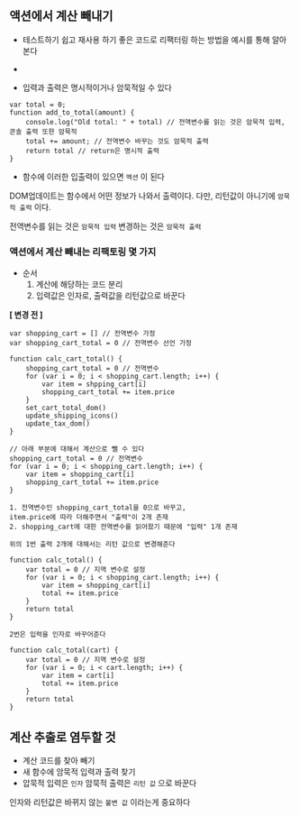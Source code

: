 ## 액션에서 계산 빼내기

- 테스트하기 쉽고 재사용 하기 좋은 코드로 리팩터링 하는 방법을 예시를 통해 알아본다
- 

- 입력과 출력은 명시적이거나 암묵적일 수 있다

```tsx
var total = 0;
function add_to_total(amount) {
	console.log("Old total: " + total) // 전역변수를 읽는 것은 암묵적 입력, 콘솔 출력 또한 암묵적
	total += amount; // 전역변수 바꾸는 것도 암묵적 출력
	return total // return은 명시적 출력
}
```

- 함수에 이러한 입출력이 있으면 `액션` 이 된다

DOM업데이트는 함수에서 어떤 정보가 나와서 출력이다. 다만, 리턴값이 아니기에 `암묵적 출력` 이다.

전역변수를 읽는 것은 `암묵적 입력` 변경하는 것은 `암묵적 출력` 

### 액션에서 계산 빼내는 리팩토링 몇 가지

- 순서
    1. 계산에 해당하는 코드 분리
    2. 입력값은 인자로, 출력값을 리턴값으로 바꾼다

**[ 변경 전 ]**

```tsx
var shopping_cart = [] // 전역변수 가정
var shopping_cart_total = 0 // 전역변수 선언 가정

function calc_cart_total() {
	shopping_cart_total = 0 // 전역변수
	for (var i = 0; i < shopping_cart.length; i++) {
		var item = shpping_cart[i]
		shopping_cart_total += item.price
	}
	set_cart_total_dom()
	update_shipping_icons()
	update_tax_dom()
}

```

```tsx
// 아래 부분에 대해서 계산으로 뺄 수 있다
shopping_cart_total = 0 // 전역변수
for (var i = 0; i < shopping_cart.length; i++) {
	var item = shopping_cart[i]
	shopping_cart_total += item.price
}

1. 전역변수인 shopping_cart_total을 0으로 바꾸고, 
item.price에 따라 더해주면서 "출력"이 2개 존재
2. shopping_cart에 대한 전역변수를 읽어왔기 때문에 "입력" 1개 존재
```

```tsx
위의 1번 출력 2개에 대해서는 리턴 값으로 변경해준다

function calc_total() {
	var total = 0 // 지역 변수로 설정
	for (var i = 0; i < shopping_cart.length; i++) {
		var item = shopping_cart[i]
		total += item.price
	}
	return total
}

2번은 입력을 인자로 바꾸어준다

function calc_total(cart) {
	var total = 0 // 지역 변수로 설정
	for (var i = 0; i < cart.length; i++) {
		var item = cart[i]
		total += item.price
	}
	return total
}
```

## 계산 추출로 염두할 것

- 계산 코드를 찾아 빼기
- 새 함수에 암묵적 입력과 출력 찾기
- 압묵적 입력은 `인자` 암묵적 출력은 `리턴 값` 으로 바꾼다

인자와 리턴값은 바뀌지 않는 `불변 값` 이라는게 중요하다
